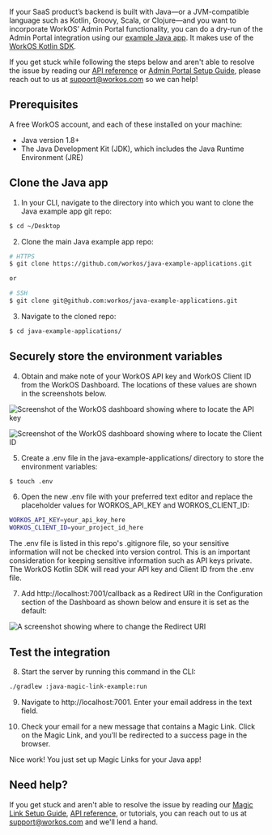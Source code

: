 If your SaaS product’s backend is built with Java—or a JVM-compatible language such as Kotlin, Groovy, Scala, or Clojure—and you want to incorporate WorkOS’ Admin Portal functionality, you can do a dry-run of the Admin Portal integration using our [example Java app](https://github.com/workos/java-example-applications/tree/main/java-admin-portal-example). It makes use of the [WorkOS Kotlin SDK](https://github.com/workos/workos-kotlin).

If you get stuck while following the steps below and aren't able to resolve the issue by reading our [API reference](https://workos.com/docs/reference) or [Admin Portal Setup Guide](https://workos.com/docs/admin-portal/guide), please reach out to us at support@workos.com so we can help!

## Prerequisites
A free WorkOS account, and each of these installed on your machine:
- Java version 1.8+
- The Java Development Kit (JDK), which includes the Java Runtime Environment (JRE)

## Clone the Java app
1. In your CLI, navigate to the directory into which you want to clone the Java example app git repo:
```bash
$ cd ~/Desktop
```

2. Clone the main Java example app repo:
```bash
# HTTPS
$ git clone https://github.com/workos/java-example-applications.git

or

# SSH
$ git clone git@github.com:workos/java-example-applications.git
```

3. Navigate to the cloned repo:
```bash
$ cd java-example-applications/
```

## Securely store the environment variables
4. Obtain and make note of your WorkOS API key and WorkOS Client ID from the WorkOS Dashboard. The locations of these values are shown in the screenshots below.

![Screenshot of the WorkOS dashboard showing where to locate the API key](https://assets-global.website-files.com/5f03ef1d331a69193fae6dcd/61986a545cae6987e741c044_TXlyTFBXjAfHZwhb9l-YRvpdj3LCCSXX5frveCFXh1Ywlc482yvdpKHDDRl9QKH3CXbsCwCj9Sya4DAmxvvK293sREyeTJJW8NidhsDgc5lXSU15H6cFpHIlXaAeqHXge259YQju.png)

![Screenshot of the WorkOS dashboard showing where to locate the Client ID](https://assets-global.website-files.com/5f03ef1d331a69193fae6dcd/61986a53882d3a558ae819ee_-ZbW48EgfBtiMuTQEDAaV0UtSxw2wt6Mx-NAX5YxIdI87AZT3bI5w_7jS6tHk-TlG0aHC08AD-l_wr3v_RmUMzSyTehrLIk8D5A7hQ5UskvPVeuXec-9yf6pLTBxkm68PF3kHsqv.png)

5. Create a .env file in the java-example-applications/ directory to store the environment variables:
```bash
$ touch .env
```

6. Open the new .env file with your preferred text editor and replace the placeholder values for WORKOS_API_KEY and WORKOS_CLIENT_ID:
```bash
WORKOS_API_KEY=your_api_key_here
WORKOS_CLIENT_ID=your_project_id_here
```

The .env file is listed in this repo's .gitignore file, so your sensitive information will not be checked into version control. This is an important consideration for keeping sensitive information such as API keys private. The WorkOS Kotlin SDK will read your API key and Client ID from the .env file.

7. Add http://localhost:7001/callback as a Redirect URI in the Configuration section of the Dashboard as shown below and ensure it is set as the default:

![A screenshot showing where to change the Redirect URI](https://assets-global.website-files.com/5f03ef1d331a69193fae6dcd/619d4e48d8ad3f0711f3b1e3_Screen%20Shot%202021-11-23%20at%2012.24.34%20PM.png)
 

## Test the integration
8. Start the server by running this command in the CLI:
```bash
./gradlew :java-magic-link-example:run
```

9. Navigate to http://localhost:7001. Enter your email address in the text field.

10. Check your email for a new message that contains a Magic Link. Click on the Magic Link, and you’ll be redirected to a success page in the browser. 

Nice work! You just set up Magic Links for your Java app!

## Need help?
If you get stuck and aren't able to resolve the issue by reading our [Magic Link Setup Guide](https://workos.com/docs/magic-link/guide), [API reference](https://workos.com/docs/reference), or tutorials, you can reach out to us at support@workos.com and we'll lend a hand.


